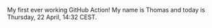My first ever working GitHub Action!
My name is Thomas and today is Thursday, 22 April, 14:32 CEST. 

